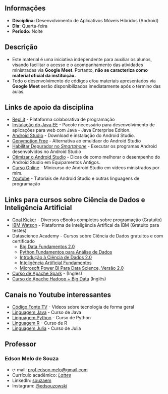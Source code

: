 ## Informações
* **Disciplina:** Desenvolvimento de Aplicativos Móveis Híbridos (Android)
* **Dia:** Quarta-feira
* **Período:** Noite

## Descrição
* Este material é uma iniciativa independente para auxiliar os alunos, visando facilitar o acesso e o acompanhamento das atividades ministradas via **Google Meet**. Portanto, **não se caracteriza como material oficial da instituição.**
* Todo o desenvolvimento de códigos e/ou materiais apresentados via **Google Meet** serão disponibilizados imediatamente após o término das aulas.

## Links de apoio da disciplina
+ [Repl.it](https://repl.it/) - Plataforma colaborativa de programação
+ [Instalação do Java EE](https://www.oracle.com/java/technologies/javaee-8-sdk-downloads.html) - Pacote necessário para desenvolvimento de aplicações para web com Java - Java Enterprise Edition.
+ [Android Studio](https://developer.android.com/studio/install?hl=pt-br) - Download e instalação do Android Studio.
+ [Genymotion Free](https://www.genymotion.com/fun-zone/) - Alternativa ao emuldaor do Android Studio
+ [Habilitar Depurador no *Smartphone*](https://developer.android.com/training/basics/firstapp/running-app?hl=pt-br) - Executar os programas Android desenvolvidos no Android Studio
+ [Otimizar o Android Studio](https://www.thiengo.com.br/android-studio-instalacao-configuracao-e-otimizacao) - Dicas de como melhorar o desempenho do Android Studio em Equipamentos Antigos.
+ [Curso Online](https://edsonmsouza.teachable.com/) - Minicurso de Android Studio em vídeos ministrados por mim.
+ [Youtube](https://www.youtube.com/edsonmsouza) - Tutoriais de Android Studio e outras linguagens de programação

## Links para cursos sobre Ciência de Dados e Inteligência Artificial
+ [Goal Kicker](https://goalkicker.com/) - Diversos eBooks completos sobre programação (Gratuito)
+ [IBM Watson](https://www.ibm.com/watson/br-pt/) - Plataforma de Inteligência Artifical da IBM (Gratuito para testes)
+ Datascience Academy - Cursos sobre Ciência de Dados gratuitos e com certificado
	+ [Big Data Fundamentos 2.0](https://www.datascienceacademy.com.br/course?courseid=big-data-fundamentos)
	+ [Python Fundamentos para Análise de Dados](https://www.datascienceacademy.com.br/course?courseid=python-fundamentos)
	+ [Introdução à Ciência de Dados 2.0](https://www.datascienceacademy.com.br/course?courseid=introduo--cincia-de-dados)
	+ [Inteligência Artificial Fundamentos](https://www.datascienceacademy.com.br/course?courseid=inteligencia-artificial-fundamentos)
	+ [Microsoft Power BI Para Data Science, Versão 2.0](https://www.datascienceacademy.com.br/course?courseid=microsoft-power-bi-para-data-science)
+ [Curso de Apache Spark](https://youtu.be/F8pyaR4uQ2g) - (Inglês)
+ [Curso de Apache Hadoop + Big Data](https://youtu.be/1vbXmCrkT3Y) (Inglês)

## Canais no Youtube interessantes
+ [Código Fonte TV](https://www.youtube.com/user/codigofontetv) - Vídeos sobre tecnologia de forma geral
+ [Linguagem Java](https://www.youtube.com/watch?v=sTX0UEplF54&list=PLHz_AreHm4dkI2ZdjTwZA4mPMxWTfNSpR) - Curso de Java
+ [Linguagem Python](https://www.youtube.com/watch?v=S9uPNppGsGo) - Curso de Python
+ [Linguagem R](https://www.youtube.com/watch?v=tfPsmDzS74c&list=PLyqOvdQmGdTQ5dE6hSD7ZGBu8bud70wYf) - Curso de R
+ [Linguagem Julia](https://www.youtube.com/watch?v=ZPtyQem6hso&list=PLya-DXLnU1p7_iMNN4386qkiD4ywL9hxm) - Curso de Julia

## Professor

### Edson Melo de Souza
+ e-mail: [prof.edson.melo@gmail.com](mailto:prof.edson.melo@gmail.com)
+ Currículo acadêmico: [*Lattes*](http://lattes.cnpq.br/2641658716558510)
+ LinkedIn: [souzaem](https://www.linkedin.com/in/souzaem/)
+ Instagram: [@edsouzowski](https://www.instagram.com/edsouzowski/)